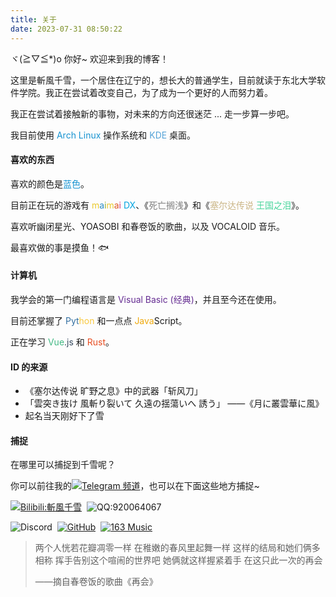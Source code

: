 ```yaml
---
title: 关于
date: 2023-07-31 08:50:22
---
```


ヾ(≧▽≦*)o 你好~ 欢迎来到我的博客！

这里是斬風千雪，一个居住在辽宁的，想长大的普通学生，目前就读于东北大学软件学院。我正在尝试着改变自己，为了成为一个更好的人而努力着。

我正在尝试着接触新的事物，对未来的方向还很迷茫 ... 走一步算一步吧。

我目前使用 <font color="#1793d1">Arch Linux</font> 操作系统和 <font color="#54a3d8">KDE</font> 桌面。

#### 喜欢的东西

喜欢的颜色是<font color="1793d1">蓝色</font>。

目前正在玩的游戏有 <font color="#eac92c">m</font><font color="#298cc4">a</font><font color="#8baf3f">i</font><font color="#eac92c">m</font><font color="#de5924">a</font><font color="#ca3c86">i</font> <font color="#03a4e0">DX</font>、《<font color="gray">死亡搁浅</font>》和《<font color="#cbb687">塞尔达传说</font> <font color="#49d59c">王国之泪</font>》。

喜欢听幽闭星光、YOASOBI 和春卷饭的歌曲，以及 VOCALOID 音乐。

最喜欢做的事是摸鱼！🐟

#### 计算机

我学会的第一门编程语言是 <font color="#652d92">Visual Basic (经典)</font>，并且至今还在使用。

目前还掌握了 <font color="#336fa1">Pyt</font><font color="#f9c83d">hon</font> 和一点点 <font color="#efaa0f">Java</font>Script。

正在学习 <font color="#42b883">Vue</font><font color="#35495e">.js</font> 和 <font color="#e74d21">Rust</font>。

#### ID 的来源

  - 《塞尔达传说 旷野之息》中的武器「斩风刀」
  - 「雲突き抜け 風斬り裂いて 久遠の揺蕩いへ 誘う」
      ——《月に叢雲華に風》
  - 起名当天刚好下了雪

#### 捕捉

在哪里可以捕捉到千雪呢？

你可以前往我的<a href="https://t.me/chykink"><img alt="Telegram 频道" src="https://img.shields.io/badge/Telegram-频道-28a8ea?logo=telegram"></a>，也可以在下面这些地方捕捉~

<p> 
<a href="https://space.bilibili.com/485832788"><img alt="Bilibili:斬風千雪" src="https://img.shields.io/badge/Bilibili-斬風千雪-ff6699?logo=bilibili"></a>&nbsp; 
<img alt="QQ:920064067" src="https://img.shields.io/badge/QQ群-920064067-faad01?logo=tencentqq">
</p>
<p>
<img src="https://img.shields.io/badge/Discord-chiyuki0325-5865f2?logo=discord" alt="Discord">&nbsp; 
<a href="https://github.com/chiyuki0325"><img src="https://img.shields.io/badge/GitHub-chiyuki0325-fff?logo=github" alt="GitHub"></a>&nbsp;
<a href="https://music.163.com/#/user/home?id=3392019481"><img src="https://img.shields.io/badge/%E7%BD%91%E6%98%93%E4%BA%91%E9%9F%B3%E4%B9%90-e60026?logo=youtube-music" alt="163 Music"></a>
</p>




> 两个人恍若花瓣凋零一样
> 在稚嫩的春风里起舞一样
> 这样的结局和她们俩多相称
> 挥手告别这个喧闹的世界吧
> 她俩就这样握紧着手
> 在这只此一次的再会
>
> ——摘自春卷饭的歌曲《再会》
